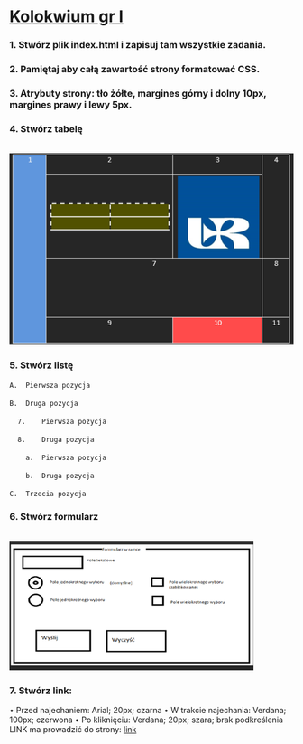 # [Kolokwium gr I](https://techint.dawidolko.pl/KOLOKWIUM/Kolokwium1v1/kolokwium/kolokwium1.html) 
### 1.	Stwórz plik index.html i zapisuj tam wszystkie zadania. 
### 2.	Pamiętaj aby całą zawartość strony formatować CSS.
### 3.	Atrybuty strony: tło żółte, margines górny i dolny 10px, margines prawy i lewy 5px. 
### 4.	Stwórz tabelę 

<br>![](img/kol1v1.png)

### 5.	Stwórz listę 
```
A.	Pierwsza pozycja 

B.	Druga pozycja 

  7.	Pierwsza pozycja 
  
  8.	Druga pozycja
     
    a.	Pierwsza pozycja

    b.	Druga pozycja 
    
C.	Trzecia pozycja
```

### 6.	Stwórz formularz 

<br>![](img/kol1v2.png)
 
### 7.	Stwórz link:
•	Przed najechaniem: Arial; 20px; czarna
•	W trakcie najechania: Verdana; 100px; czerwona
•	Po kliknięciu: Verdana; 20px; szara; brak podkreślenia
LINK ma prowadzić do strony: [link](http://www.onet.pl)
